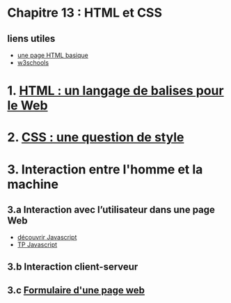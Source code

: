 # Chapitre 13 : HTML et CSS

## liens utiles
* [une page HTML basique](https://github.com/thfruchart/1nsi-2020/blob/master/Chap13/page_basique.html)
* [w3schools](https://www.w3schools.com/html/default.asp)

# 1. [HTML : un langage de balises pour le Web](https://github.com/thfruchart/1nsi-2020/blob/master/Chap13/HTML.md)

# 2. [CSS : une question de style](https://github.com/thfruchart/1nsi-2020/blob/master/Chap13/CSS.md)

# 3. Interaction entre l'homme et la machine
## 3.a Interaction avec l’utilisateur dans une page Web 
* [découvrir Javascript](https://www.w3schools.com/html/html_scripts.asp)
* [TP Javascript](https://pixees.fr/informatiquelycee/n_site/nsi_prem_js.html)


## 3.b Interaction client-serveur

## 3.c [Formulaire d'une page web](https://github.com/thfruchart/1nsi-2020/blob/master/Chap13/FORMULAIRE.md)




